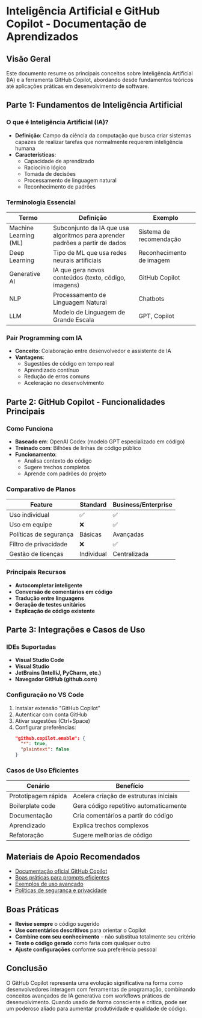 # Inteligência Artificial e GitHub Copilot - Documentação de Aprendizados

## Visão Geral
Este documento resume os principais conceitos sobre Inteligência Artificial (IA) e a ferramenta GitHub Copilot, abordando desde fundamentos teóricos até aplicações práticas em desenvolvimento de software.

## Parte 1: Fundamentos de Inteligência Artificial

### O que é Inteligência Artificial (IA)?
- **Definição**: Campo da ciência da computação que busca criar sistemas capazes de realizar tarefas que normalmente requerem inteligência humana
- **Características**:
  - Capacidade de aprendizado
  - Raciocínio lógico
  - Tomada de decisões
  - Processamento de linguagem natural
  - Reconhecimento de padrões

### Terminologia Essencial

| Termo | Definição | Exemplo |
|-------|----------|---------|
| Machine Learning (ML) | Subconjunto da IA que usa algoritmos para aprender padrões a partir de dados | Sistema de recomendação |
| Deep Learning | Tipo de ML que usa redes neurais artificiais | Reconhecimento de imagem |
| Generative AI | IA que gera novos conteúdos (texto, código, imagens) | GitHub Copilot |
| NLP | Processamento de Linguagem Natural | Chatbots |
| LLM | Modelo de Linguagem de Grande Escala | GPT, Copilot |

### Pair Programming com IA
- **Conceito**: Colaboração entre desenvolvedor e assistente de IA
- **Vantagens**:
  - Sugestões de código em tempo real
  - Aprendizado contínuo
  - Redução de erros comuns
  - Aceleração no desenvolvimento

## Parte 2: GitHub Copilot - Funcionalidades Principais

### Como Funciona
- **Baseado em**: OpenAI Codex (modelo GPT especializado em código)
- **Treinado com**: Bilhões de linhas de código público
- **Funcionamento**:
  - Analisa contexto do código
  - Sugere trechos completos
  - Aprende com padrões do projeto

### Comparativo de Planos

| Feature | Standard | Business/Enterprise |
|---------|----------|---------------------|
| Uso individual | ✅ | ✅ |
| Uso em equipe | ❌ | ✅ |
| Políticas de segurança | Básicas | Avançadas |
| Filtro de privacidade | ❌ | ✅ |
| Gestão de licenças | Individual | Centralizada |

### Principais Recursos
- **Autocompletar inteligente**
- **Conversão de comentários em código**
- **Tradução entre linguagens**
- **Geração de testes unitários**
- **Explicação de código existente**

## Parte 3: Integrações e Casos de Uso

### IDEs Suportadas
- **Visual Studio Code**
- **Visual Studio**
- **JetBrains (IntelliJ, PyCharm, etc.)**
- **Navegador GitHub (github.com)**

### Configuração no VS Code
1. Instalar extensão "GitHub Copilot"
2. Autenticar com conta GitHub
3. Ativar sugestões (Ctrl+Space)
4. Configurar preferências:
   ```json
   "github.copilot.enable": {
     "*": true,
     "plaintext": false
   }
   ```

### Casos de Uso Eficientes
| Cenário | Benefício |
|---------|-----------|
| Prototipagem rápida | Acelera criação de estruturas iniciais |
| Boilerplate code | Gera código repetitivo automaticamente |
| Documentação | Cria comentários a partir do código |
| Aprendizado | Explica trechos complexos |
| Refatoração | Sugere melhorias de código |

## Materiais de Apoio Recomendados
- [Documentação oficial GitHub Copilot](https://docs.github.com/en/copilot)
- [Boas práticas para prompts eficientes](https://github.com/github/copilot-docs/blob/main/docs/writing-prompts.md)
- [Exemplos de uso avançado](https://github.com/github/copilot-sample)
- [Políticas de segurança e privacidade](https://docs.github.com/en/copilot/configuring-github-copilot/configuring-github-copilot-settings)

## Boas Práticas
- **Revise sempre** o código sugerido
- **Use comentários descritivos** para orientar o Copilot
- **Combine com seu conhecimento** - não substitua totalmente seu critério
- **Teste o código gerado** como faria com qualquer outro
- **Ajuste configurações** conforme sua preferência pessoal

## Conclusão
O GitHub Copilot representa uma evolução significativa na forma como desenvolvedores interagem com ferramentas de programação, combinando conceitos avançados de IA generativa com workflows práticos de desenvolvimento. Quando usado de forma consciente e crítica, pode ser um poderoso aliado para aumentar produtividade e qualidade de código.
